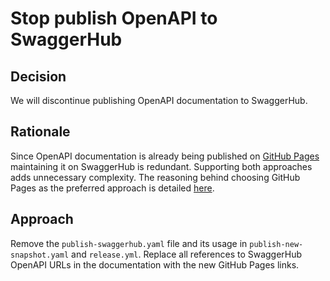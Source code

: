# Stop publish OpenAPI to SwaggerHub

## Decision

We will discontinue publishing OpenAPI documentation to SwaggerHub.

## Rationale

Since OpenAPI documentation is already being published on [GitHub Pages](https://github.com/eclipse-tractusx/tractusx-edc/tree/gh-pages/openapi)
maintaining it on SwaggerHub is redundant. Supporting both approaches adds unnecessary complexity. The reasoning behind 
choosing GitHub Pages as the preferred approach is detailed [here](https://github.com/eclipse-tractusx/tractusx-edc/issues/1409).

## Approach

Remove the `publish-swaggerhub.yaml` file and its usage in `publish-new-snapshot.yaml` and `release.yml`.
Replace all references to SwaggerHub OpenAPI URLs in the documentation with the new GitHub Pages links.
